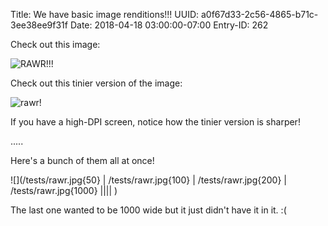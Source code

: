 Title: We have basic image renditions!!!
UUID: a0f67d33-2c56-4865-b71c-3ee38ee9f31f
Date: 2018-04-18 03:00:00-07:00
Entry-ID: 262

Check out this image:

![](/tests/rawr.jpg "RAWR!!!")

Check out this tinier version of the image:

![](/tests/rawr.jpg{100} "rawr!")

If you have a high-DPI screen, notice how the tinier version is sharper!

.....

Here's a bunch of them all at once!

![](/tests/rawr.jpg{50} |
    /tests/rawr.jpg{100} |
    /tests/rawr.jpg{200} |
    /tests/rawr.jpg{1000} ||||
    )

The last one wanted to be 1000 wide but it just didn't have it in it. :(

